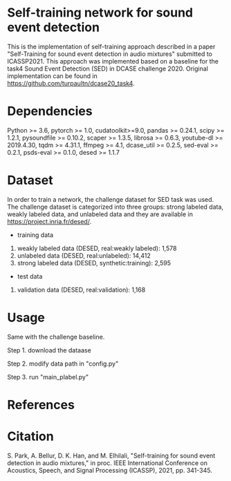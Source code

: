 # Self-training network for sound event detection
This is the implementation of self-training approach described in a paper "Self-Training for sound event detection in audio mixtures" submitted to ICASSP2021.
This approach was implemented based on a baseline for the task4 Sound Event Detection (SED) in DCASE challenge 2020.
Original implementation can be found in https://github.com/turpaultn/dcase20_task4.

# Dependencies
Python >= 3.6, pytorch >= 1.0, cudatoolkit>=9.0, pandas >= 0.24.1, scipy >= 1.2.1, pysoundfile >= 0.10.2, scaper >= 1.3.5, librosa >= 0.6.3, youtube-dl >= 2019.4.30, tqdm >= 4.31.1, ffmpeg >= 4.1, dcase_util >= 0.2.5, sed-eval >= 0.2.1, psds-eval >= 0.1.0, desed >= 1.1.7

# Dataset
In order to train a network, the challenge dataset for SED task was used.
The challenge dataset is categorized into three groups: strong labeled data, weakly labeled data, and unlabeled data and they are available in https://project.inria.fr/desed/.

- training data
 1) weakly labeled data (DESED, real:weakly labeled): 1,578
 2) unlabeled data (DESED, real:unlabeled): 14,412
 3) strong labeled data (DESED, synthetic:training): 2,595
 
- test data
 1) validation data (DESED, real:validation): 1,168

# Usage
Same with the challenge baseline.

Step 1. download the dataase

Step 2. modify data path in "config.py"

Step 3. run "main_plabel.py"

# References


# Citation
S. Park, A. Bellur, D. K. Han, and M. Elhilali, "Self-training for sound event detection in audio mixtures," in proc. IEEE International Conference on Acoustics, Speech, and Signal Processing (ICASSP), 2021, pp. 341-345.
